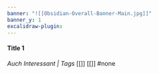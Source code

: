 ```yaml
---
banner: "![[Obsidian-Overall-Banner-Main.jpg]]"
banner_y: 1
excalidraw-plugin:
---
```

#### Title 1
*Auch Interessant | Tags*
[[]] [[]]
#none 